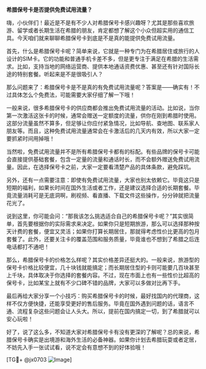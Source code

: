 **希腊保号卡是否提供免费试用流量？**

嗨，小伙伴们！最近是不是有不少人对希腊保号卡感兴趣呀？尤其是那些喜欢旅游、留学或者长期生活在希腊的朋友，肯定都想了解这个小众但超实用的通信工具。今天咱们就来聊聊希腊保号卡到底是不是真的能提供免费试用流量。

首先，什么是希腊保号卡呢？简单来说，它就是一种专门为在希腊居住或旅行的人设计的SIM卡。它的功能和普通手机卡差不多，但是更专注于满足在希腊的生活需求。比如，支持当地的网络运营商、提供本地通话资费优惠、甚至还有针对国际长途的特别套餐。听起来是不是很吸引人？

那么问题来了：希腊保号卡是不是真的有免费试用流量呢？答案是——确实有！不过具体怎么个免费法，可能需要大家仔细了解一下哦！

一般来说，很多希腊保号卡的供应商都会推出免费试用流量的活动。比如说，当你第一次激活这张卡的时候，通常会赠送一定额度的流量，供你在刚到希腊时使用。这部分流量虽然不算多，但足够让你应付紧急情况，比如导航、查地图、联系家人朋友等。而且，这种免费试用流量通常会在卡激活后的几天内有效，所以大家一定要抓紧时间用掉哦！

当然啦，免费试用流量并不是所有希腊保号卡都有的标配。有些品牌的保号卡可能会直接提供基础套餐，包含一定量的流量和通话时长，而不会额外赠送免费试用流量。因此，在选择保号卡之前，大家一定要看清楚产品的具体条款，避免踩坑。

另外，还有一点需要注意：即使有免费试用流量，大家也别太依赖它。毕竟这只是短期的福利，如果长时间在国外生活或者工作，还是建议选择合适的长期套餐。毕竟流量消耗可是无底洞啊，刷视频、看直播、下载文件这些操作，分分钟就把流量花光了。

说到这里，你可能会问：“那我该怎么挑选适合自己的希腊保号卡呢？”其实很简单，首先要根据你的实际需求来决定。如果你只是短期旅游，那么可以选择那种按天计费的套餐，便宜又灵活；如果你打算长期居住，那就得考虑性价比更高的包月套餐了。此外，还要关注卡的覆盖范围和服务质量，毕竟谁也不想到了希腊之后连电话都打不通吧！

那么，希腊保号卡的价格怎么样呢？其实价格差异还挺大的。一般来说，旅游型的保号卡价格比较便宜，几十块钱就能搞定；而长期居住型的卡则可能要几百块甚至上千块，具体取决于你选择的套餐内容。不过，现在市面上也有一些性价比超高的保号卡，比如某宝上就有不少口碑不错的品牌，大家可以多做对比再下手。

最后再给大家分享一个小技巧：购买希腊保号卡的时候，最好找国内的代理商，这样不仅方便快捷，还能享受更好的售后服务。毕竟在国外遇到问题的话，语言不通、流程复杂这些问题会让人头大。所以，提前在国内搞定一切，到了希腊就可以安心玩啦！

好了，说了这么多，不知道大家对希腊保号卡有没有更深的了解呢？总的来说，希腊保号卡确实是出境游和海外生活的必备神器。如果你计划去希腊玩耍或者定居，不妨先入手一张试试看，说不定会有意想不到的好体验哦！

[TG💪+ @jx0703 ![Image](https://github.com/user-attachments/assets/dbca1d08-cadb-493c-b0ec-ad6f7a83f270)]